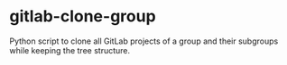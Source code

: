# gitlab-clone-group
Python script to clone all GitLab projects of a group and their subgroups while keeping the tree structure.
